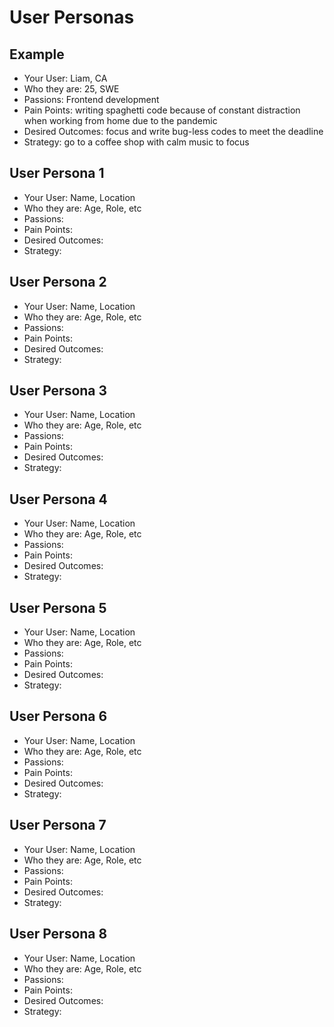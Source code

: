 # User Personas

## Example
* Your User: Liam, CA
* Who they are: 25, SWE
* Passions: Frontend development
* Pain Points: writing spaghetti code because of constant distraction when working from home due to the pandemic
* Desired Outcomes: focus and write bug-less codes to meet the deadline
* Strategy: go to a coffee shop with calm music to focus

## User Persona 1
* Your User: Name, Location
* Who they are: Age, Role, etc
* Passions: 
* Pain Points:
* Desired Outcomes:
* Strategy: 

## User Persona 2
* Your User: Name, Location
* Who they are: Age, Role, etc
* Passions: 
* Pain Points:
* Desired Outcomes:
* Strategy: 

## User Persona 3
* Your User: Name, Location
* Who they are: Age, Role, etc
* Passions: 
* Pain Points:
* Desired Outcomes:
* Strategy: 

## User Persona 4
* Your User: Name, Location
* Who they are: Age, Role, etc
* Passions: 
* Pain Points:
* Desired Outcomes:
* Strategy: 

## User Persona 5
* Your User: Name, Location
* Who they are: Age, Role, etc
* Passions: 
* Pain Points:
* Desired Outcomes:
* Strategy: 

## User Persona 6
* Your User: Name, Location
* Who they are: Age, Role, etc
* Passions: 
* Pain Points:
* Desired Outcomes:
* Strategy: 

## User Persona 7
* Your User: Name, Location
* Who they are: Age, Role, etc
* Passions: 
* Pain Points:
* Desired Outcomes:
* Strategy: 

## User Persona 8
* Your User: Name, Location
* Who they are: Age, Role, etc
* Passions: 
* Pain Points:
* Desired Outcomes:
* Strategy: 
